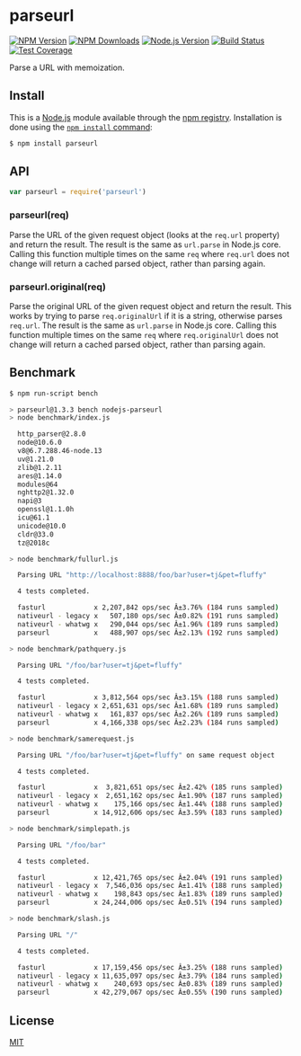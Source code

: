 # parseurl

[![NPM Version][npm-version-image]][npm-url]
[![NPM Downloads][npm-downloads-image]][npm-url]
[![Node.js Version][node-image]][node-url]
[![Build Status][travis-image]][travis-url]
[![Test Coverage][coveralls-image]][coveralls-url]

Parse a URL with memoization.

## Install

This is a [Node.js](https://nodejs.org/en/) module available through the
[npm registry](https://www.npmjs.com/). Installation is done using the
[`npm install` command](https://docs.npmjs.com/getting-started/installing-npm-packages-locally):

```sh
$ npm install parseurl
```

## API

```js
var parseurl = require('parseurl')
```

### parseurl(req)

Parse the URL of the given request object (looks at the `req.url` property)
and return the result. The result is the same as `url.parse` in Node.js core.
Calling this function multiple times on the same `req` where `req.url` does
not change will return a cached parsed object, rather than parsing again.

### parseurl.original(req)

Parse the original URL of the given request object and return the result.
This works by trying to parse `req.originalUrl` if it is a string, otherwise
parses `req.url`. The result is the same as `url.parse` in Node.js core.
Calling this function multiple times on the same `req` where `req.originalUrl`
does not change will return a cached parsed object, rather than parsing again.

## Benchmark

```bash
$ npm run-script bench

> parseurl@1.3.3 bench nodejs-parseurl
> node benchmark/index.js

  http_parser@2.8.0
  node@10.6.0
  v8@6.7.288.46-node.13
  uv@1.21.0
  zlib@1.2.11
  ares@1.14.0
  modules@64
  nghttp2@1.32.0
  napi@3
  openssl@1.1.0h
  icu@61.1
  unicode@10.0
  cldr@33.0
  tz@2018c

> node benchmark/fullurl.js

  Parsing URL "http://localhost:8888/foo/bar?user=tj&pet=fluffy"

  4 tests completed.

  fasturl            x 2,207,842 ops/sec Â±3.76% (184 runs sampled)
  nativeurl - legacy x   507,180 ops/sec Â±0.82% (191 runs sampled)
  nativeurl - whatwg x   290,044 ops/sec Â±1.96% (189 runs sampled)
  parseurl           x   488,907 ops/sec Â±2.13% (192 runs sampled)

> node benchmark/pathquery.js

  Parsing URL "/foo/bar?user=tj&pet=fluffy"

  4 tests completed.

  fasturl            x 3,812,564 ops/sec Â±3.15% (188 runs sampled)
  nativeurl - legacy x 2,651,631 ops/sec Â±1.68% (189 runs sampled)
  nativeurl - whatwg x   161,837 ops/sec Â±2.26% (189 runs sampled)
  parseurl           x 4,166,338 ops/sec Â±2.23% (184 runs sampled)

> node benchmark/samerequest.js

  Parsing URL "/foo/bar?user=tj&pet=fluffy" on same request object

  4 tests completed.

  fasturl            x  3,821,651 ops/sec Â±2.42% (185 runs sampled)
  nativeurl - legacy x  2,651,162 ops/sec Â±1.90% (187 runs sampled)
  nativeurl - whatwg x    175,166 ops/sec Â±1.44% (188 runs sampled)
  parseurl           x 14,912,606 ops/sec Â±3.59% (183 runs sampled)

> node benchmark/simplepath.js

  Parsing URL "/foo/bar"

  4 tests completed.

  fasturl            x 12,421,765 ops/sec Â±2.04% (191 runs sampled)
  nativeurl - legacy x  7,546,036 ops/sec Â±1.41% (188 runs sampled)
  nativeurl - whatwg x    198,843 ops/sec Â±1.83% (189 runs sampled)
  parseurl           x 24,244,006 ops/sec Â±0.51% (194 runs sampled)

> node benchmark/slash.js

  Parsing URL "/"

  4 tests completed.

  fasturl            x 17,159,456 ops/sec Â±3.25% (188 runs sampled)
  nativeurl - legacy x 11,635,097 ops/sec Â±3.79% (184 runs sampled)
  nativeurl - whatwg x    240,693 ops/sec Â±0.83% (189 runs sampled)
  parseurl           x 42,279,067 ops/sec Â±0.55% (190 runs sampled)
```

## License

  [MIT](LICENSE)

[coveralls-image]: https://badgen.net/coveralls/c/github/pillarjs/parseurl/master
[coveralls-url]: https://coveralls.io/r/pillarjs/parseurl?branch=master
[node-image]: https://badgen.net/npm/node/parseurl
[node-url]: https://nodejs.org/en/download
[npm-downloads-image]: https://badgen.net/npm/dm/parseurl
[npm-url]: https://npmjs.org/package/parseurl
[npm-version-image]: https://badgen.net/npm/v/parseurl
[travis-image]: https://badgen.net/travis/pillarjs/parseurl/master
[travis-url]: https://travis-ci.org/pillarjs/parseurl

